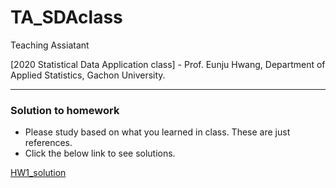 # TA_SDAclass
Teaching Assiatant

[2020 Statistical Data Application class] - Prof. Eunju Hwang, Department of Applied Statistics, Gachon University.

------------------------------------------------------

### Solution to homework

- Please study based on what you learned in class. These are just references.
- Click the below link to see solutions.

[HW1_solution](https://github.com/zzwon1212/TA_SDAclass/blob/master/HW1_solution.ipynb)
